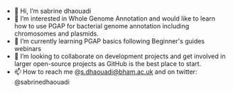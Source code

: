 - 👋 Hi, I’m sabrine dhaouadi
- 👀 I’m interested in Whole Genome Annotation and would like to learn how to use PGAP for bacterial genome annotation including chromosomes and plasmids.
- 🌱 I’m currently learning PGAP basics following Beginner's guides webinars 
- 💞️ I’m looking to collaborate on development projects and get involved in larger open-source projects as GitHub is the best place to start.
- 📫 How to reach me @s.dhaouadi@bham.ac.uk and on twitter: @sabrinedhaouadi

<!---
dhaouads/dhaouads is a ✨ special ✨ repository because its `README.md` (this file) appears on your GitHub profile.
You can click the Preview link to take a look at your changes.
--->
